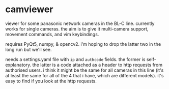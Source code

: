 # camviewer
viewer for some panasonic network cameras in the BL-C line. currently works for single cameras. the aim is to give it multi-camera support, movement commands, and vim keybindings.

requires PyQt5, numpy, & opencv2. i'm hoping to drop the latter two in the long run but we'll see.

needs a settings.yaml file with `ip` and `authcode` fields. the former is self-explanatory. the latter is a code attached as a header to http requests from authorised users. i think it might be the same for all cameras in this line (it's at least the same for all of the 4 that i have, which are different models). it's easy to find if you look at the http requests.
